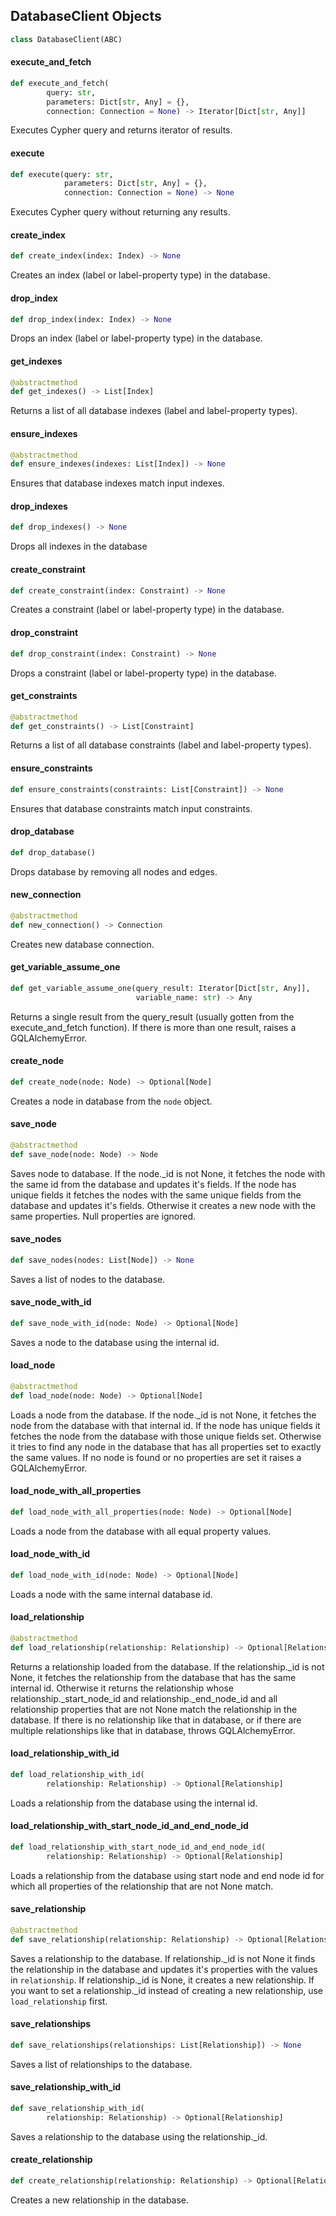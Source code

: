 ## DatabaseClient Objects

```python
class DatabaseClient(ABC)
```

#### execute\_and\_fetch

```python
def execute_and_fetch(
        query: str,
        parameters: Dict[str, Any] = {},
        connection: Connection = None) -> Iterator[Dict[str, Any]]
```

Executes Cypher query and returns iterator of results.

#### execute

```python
def execute(query: str,
            parameters: Dict[str, Any] = {},
            connection: Connection = None) -> None
```

Executes Cypher query without returning any results.

#### create\_index

```python
def create_index(index: Index) -> None
```

Creates an index (label or label-property type) in the database.

#### drop\_index

```python
def drop_index(index: Index) -> None
```

Drops an index (label or label-property type) in the database.

#### get\_indexes

```python
@abstractmethod
def get_indexes() -> List[Index]
```

Returns a list of all database indexes (label and label-property types).

#### ensure\_indexes

```python
@abstractmethod
def ensure_indexes(indexes: List[Index]) -> None
```

Ensures that database indexes match input indexes.

#### drop\_indexes

```python
def drop_indexes() -> None
```

Drops all indexes in the database

#### create\_constraint

```python
def create_constraint(index: Constraint) -> None
```

Creates a constraint (label or label-property type) in the database.

#### drop\_constraint

```python
def drop_constraint(index: Constraint) -> None
```

Drops a constraint (label or label-property type) in the database.

#### get\_constraints

```python
@abstractmethod
def get_constraints() -> List[Constraint]
```

Returns a list of all database constraints (label and label-property types).

#### ensure\_constraints

```python
def ensure_constraints(constraints: List[Constraint]) -> None
```

Ensures that database constraints match input constraints.

#### drop\_database

```python
def drop_database()
```

Drops database by removing all nodes and edges.

#### new\_connection

```python
@abstractmethod
def new_connection() -> Connection
```

Creates new database connection.

#### get\_variable\_assume\_one

```python
def get_variable_assume_one(query_result: Iterator[Dict[str, Any]],
                            variable_name: str) -> Any
```

Returns a single result from the query_result (usually gotten from
the execute_and_fetch function).
If there is more than one result, raises a GQLAlchemyError.

#### create\_node

```python
def create_node(node: Node) -> Optional[Node]
```

Creates a node in database from the `node` object.

#### save\_node

```python
@abstractmethod
def save_node(node: Node) -> Node
```

Saves node to database.
If the node._id is not None, it fetches the node with the same id from
the database and updates it&#x27;s fields.
If the node has unique fields it fetches the nodes with the same unique
fields from the database and updates it&#x27;s fields.
Otherwise it creates a new node with the same properties.
Null properties are ignored.

#### save\_nodes

```python
def save_nodes(nodes: List[Node]) -> None
```

Saves a list of nodes to the database.

#### save\_node\_with\_id

```python
def save_node_with_id(node: Node) -> Optional[Node]
```

Saves a node to the database using the internal id.

#### load\_node

```python
@abstractmethod
def load_node(node: Node) -> Optional[Node]
```

Loads a node from the database.
If the node._id is not None, it fetches the node from the database with that
internal id.
If the node has unique fields it fetches the node from the database with
those unique fields set.
Otherwise it tries to find any node in the database that has all properties
set to exactly the same values.
If no node is found or no properties are set it raises a GQLAlchemyError.

#### load\_node\_with\_all\_properties

```python
def load_node_with_all_properties(node: Node) -> Optional[Node]
```

Loads a node from the database with all equal property values.

#### load\_node\_with\_id

```python
def load_node_with_id(node: Node) -> Optional[Node]
```

Loads a node with the same internal database id.

#### load\_relationship

```python
@abstractmethod
def load_relationship(relationship: Relationship) -> Optional[Relationship]
```

Returns a relationship loaded from the database.
If the relationship._id is not None, it fetches the relationship from
the database that has the same internal id.
Otherwise it returns the relationship whose relationship._start_node_id
and relationship._end_node_id and all relationship properties that
are not None match the relationship in the database.
If there is no relationship like that in database, or if there are
multiple relationships like that in database, throws GQLAlchemyError.

#### load\_relationship\_with\_id

```python
def load_relationship_with_id(
        relationship: Relationship) -> Optional[Relationship]
```

Loads a relationship from the database using the internal id.

#### load\_relationship\_with\_start\_node\_id\_and\_end\_node\_id

```python
def load_relationship_with_start_node_id_and_end_node_id(
        relationship: Relationship) -> Optional[Relationship]
```

Loads a relationship from the database using start node and end node id
for which all properties of the relationship that are not None match.

#### save\_relationship

```python
@abstractmethod
def save_relationship(relationship: Relationship) -> Optional[Relationship]
```

Saves a relationship to the database.
If relationship._id is not None it finds the relationship in the database
and updates it&#x27;s properties with the values in `relationship`.
If relationship._id is None, it creates a new relationship.
If you want to set a relationship._id instead of creating a new
relationship, use `load_relationship` first.

#### save\_relationships

```python
def save_relationships(relationships: List[Relationship]) -> None
```

Saves a list of relationships to the database.

#### save\_relationship\_with\_id

```python
def save_relationship_with_id(
        relationship: Relationship) -> Optional[Relationship]
```

Saves a relationship to the database using the relationship._id.

#### create\_relationship

```python
def create_relationship(relationship: Relationship) -> Optional[Relationship]
```

Creates a new relationship in the database.

